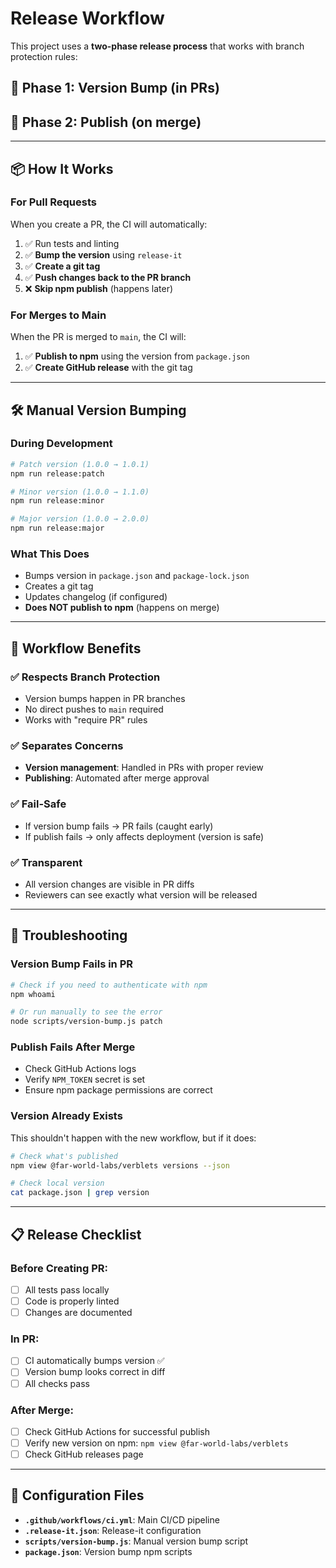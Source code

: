 # Release Workflow

This project uses a **two-phase release process** that works with branch protection rules:

## 🔄 Phase 1: Version Bump (in PRs)
## 🚀 Phase 2: Publish (on merge)

---

## 📦 How It Works

### For Pull Requests
When you create a PR, the CI will automatically:
1. ✅ Run tests and linting
2. ✅ **Bump the version** using `release-it`
3. ✅ **Create a git tag**
4. ✅ **Push changes back to the PR branch**
5. ❌ **Skip npm publish** (happens later)

### For Merges to Main
When the PR is merged to `main`, the CI will:
1. ✅ **Publish to npm** using the version from `package.json`
2. ✅ **Create GitHub release** with the git tag

---

## 🛠️ Manual Version Bumping

### During Development
```bash
# Patch version (1.0.0 → 1.0.1)
npm run release:patch

# Minor version (1.0.0 → 1.1.0)  
npm run release:minor

# Major version (1.0.0 → 2.0.0)
npm run release:major
```

### What This Does
- Bumps version in `package.json` and `package-lock.json`
- Creates a git tag
- Updates changelog (if configured)
- **Does NOT publish to npm** (happens on merge)

---

## 🔧 Workflow Benefits

### ✅ **Respects Branch Protection**
- Version bumps happen in PR branches
- No direct pushes to `main` required
- Works with "require PR" rules

### ✅ **Separates Concerns**
- **Version management**: Handled in PRs with proper review
- **Publishing**: Automated after merge approval

### ✅ **Fail-Safe**
- If version bump fails → PR fails (caught early)
- If publish fails → only affects deployment (version is safe)

### ✅ **Transparent**
- All version changes are visible in PR diffs
- Reviewers can see exactly what version will be released

---

## 🚨 Troubleshooting

### Version Bump Fails in PR
```bash
# Check if you need to authenticate with npm
npm whoami

# Or run manually to see the error
node scripts/version-bump.js patch
```

### Publish Fails After Merge
- Check GitHub Actions logs
- Verify `NPM_TOKEN` secret is set
- Ensure npm package permissions are correct

### Version Already Exists
This shouldn't happen with the new workflow, but if it does:
```bash
# Check what's published
npm view @far-world-labs/verblets versions --json

# Check local version
cat package.json | grep version
```

---

## 📋 Release Checklist

### Before Creating PR:
- [ ] All tests pass locally
- [ ] Code is properly linted
- [ ] Changes are documented

### In PR:
- [ ] CI automatically bumps version ✅
- [ ] Version bump looks correct in diff
- [ ] All checks pass

### After Merge:
- [ ] Check GitHub Actions for successful publish
- [ ] Verify new version on npm: `npm view @far-world-labs/verblets`
- [ ] Check GitHub releases page

---

## 🔧 Configuration Files

- **`.github/workflows/ci.yml`**: Main CI/CD pipeline
- **`.release-it.json`**: Release-it configuration
- **`scripts/version-bump.js`**: Manual version bump script
- **`package.json`**: Version bump npm scripts 